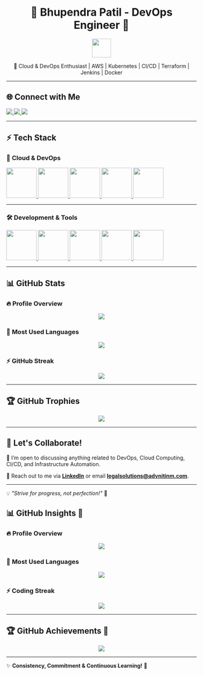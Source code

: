 <h1 align="center">🚀 Bhupendra Patil - DevOps Engineer 🚀</h1>

<p align="center">
  <img src="https://media.giphy.com/media/hvRJCLFzcasrR4ia7z/giphy.gif" width="50px">
</p>

<p align="center">
  🔹 Cloud & DevOps Enthusiast | AWS | Kubernetes | CI/CD | Terraform | Jenkins | Docker
</p>

---

## 🌐 Connect with Me  

<p float="left">
  <a href="https://www.linkedin.com/in/bhupendra-devops-engineer" target="_blank">
    <img src="https://img.shields.io/badge/LinkedIn-%230077B5.svg?style=for-the-badge&logo=linkedin&logoColor=white" />
  </a>

  <a href="https://github.com/NucleusCloudX" target="_blank">
    <img src="https://img.shields.io/badge/GitHub-%23181717.svg?style=for-the-badge&logo=github&logoColor=white" />
  </a>

  <a href="mailto:legalsolutions@advnitinm.com">
    <img src="https://img.shields.io/badge/Email-D14836?style=for-the-badge&logo=gmail&logoColor=white" />
  </a>
</p>

---

## ⚡ Tech Stack  

### 🚀 **Cloud & DevOps**
<p float="left">
  <a href="https://aws.amazon.com/" target="_blank">
    <img src="https://upload.wikimedia.org/wikipedia/commons/9/93/Amazon_Web_Services_Logo.svg" height="80" />
  </a>

  <a href="https://kubernetes.io/" target="_blank">
    <img src="https://upload.wikimedia.org/wikipedia/commons/3/39/Kubernetes_logo_without_workmark.svg" height="80" />
  </a>

  <a href="https://www.docker.com/" target="_blank">
    <img src="https://www.vectorlogo.zone/logos/docker/docker-icon.svg" height="80" />
  </a>

  <a href="https://www.jenkins.io/" target="_blank">
    <img src="https://www.vectorlogo.zone/logos/jenkins/jenkins-icon.svg" height="80" />
  </a>

  <a href="https://www.terraform.io/" target="_blank">
    <img src="https://www.vectorlogo.zone/logos/terraformio/terraformio-icon.svg" height="80" />
  </a>
</p>

---

### 🛠️ **Development & Tools**  
<p float="left">
  <a href="https://www.linux.org/" target="_blank">
    <img src="https://upload.wikimedia.org/wikipedia/commons/a/ab/Linux_Logo_in_Linux_Libertine_Font.svg" height="80" />
  </a>

  <a href="https://www.python.org/" target="_blank">
    <img src="https://www.vectorlogo.zone/logos/python/python-icon.svg" height="80" />
  </a>

  <a href="https://www.gnu.org/software/bash/" target="_blank">
    <img src="https://www.vectorlogo.zone/logos/gnu_bash/gnu_bash-icon.svg" height="80" />
  </a>

  <a href="https://www.mysql.com/" target="_blank">
    <img src="https://www.vectorlogo.zone/logos/mysql/mysql-official.svg" height="80" />
  </a>

  <a href="https://grafana.com/" target="_blank">
    <img src="https://www.vectorlogo.zone/logos/grafana/grafana-icon.svg" height="80" />
  </a>
</p>

---

## 📊 GitHub Stats  

### 🔥 **Profile Overview**
<p align="center">
  <img src="https://github-readme-stats.vercel.app/api?username=NucleusCloudX&show_icons=true&theme=radical" />
</p>

### 🚀 **Most Used Languages**
<p align="center">
  <img src="https://github-readme-stats.vercel.app/api/top-langs/?username=NucleusCloudX&layout=compact&theme=radical" />
</p>

### ⚡ **GitHub Streak**
<p align="center">
  <img src="https://github-readme-streak-stats.herokuapp.com/?user=NucleusCloudX&theme=radical" />
</p>

---

## 🏆 **GitHub Trophies**  
<p align="center">
  <img src="https://github-profile-trophy.vercel.app/?username=NucleusCloudX&theme=radical&margin-w=10&margin-h=10" />
</p>

---

## 🎯 **Let's Collaborate!**  
💬 I’m open to discussing anything related to DevOps, Cloud Computing, CI/CD, and Infrastructure Automation.  

📩 Reach out to me via **[LinkedIn](https://www.linkedin.com/in/bhupendra-devops-engineer)** or email **[legalsolutions@advnitinm.com](mailto:legalsolutions@advnitinm.com)**.

---

💡 _"Strive for progress, not perfection!"_ 🚀  




## 📊 GitHub Insights 🚀  

### 🔥 **Profile Overview**  
<p align="center">
  <img src="https://github-readme-stats.vercel.app/api?username=NucleusCloudX&show_icons=true&theme=tokyonight&hide_border=true&bg_color=0D1117" />
</p>

### 🚀 **Most Used Languages**  
<p align="center">
  <img src="https://github-readme-stats.vercel.app/api/top-langs/?username=NucleusCloudX&layout=compact&theme=tokyonight&hide_border=true&bg_color=0D1117" />
</p>

### ⚡ **Coding Streak**  
<p align="center">
  <img src="https://github-readme-streak-stats.herokuapp.com/?user=NucleusCloudX&theme=tokyonight&hide_border=true&background=0D1117" />
</p>

---

## 🏆 **GitHub Achievements** 🏅  
<p align="center">
  <img src="https://github-profile-trophy.vercel.app/?username=NucleusCloudX&theme=onedark&margin-w=15&margin-h=15&no-frame=true" />
</p>

---

✨ **Consistency, Commitment & Continuous Learning!** 🚀
